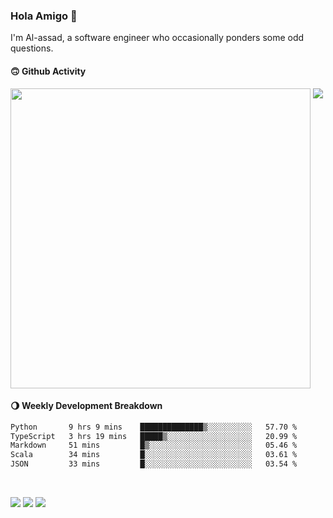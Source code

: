 ### Hola Amigo 🤣   

I'm Al-assad, a software engineer who occasionally ponders some odd questions.  
 
#### 🙃 Github Activity 
<div>
  <img src="https://github-readme-stats.vercel.app/api?username=al-assad&show_icons=true" align="top" style="display: inline-block;" width="480"/>
  <img src="https://github-readme-stats.vercel.app/api/top-langs/?username=al-assad&hide=css,html&langs_count=8&layout=compact" align="top" style="display: inline-block;"/>
</div>

#### 🌖 Weekly Development Breakdown
<!--START_SECTION:waka-->

```txt
Python       9 hrs 9 mins    ██████████████▒░░░░░░░░░░   57.70 %
TypeScript   3 hrs 19 mins   █████▒░░░░░░░░░░░░░░░░░░░   20.99 %
Markdown     51 mins         █▒░░░░░░░░░░░░░░░░░░░░░░░   05.46 %
Scala        34 mins         █░░░░░░░░░░░░░░░░░░░░░░░░   03.61 %
JSON         33 mins         █░░░░░░░░░░░░░░░░░░░░░░░░   03.54 %
```

<!--END_SECTION:waka-->

<br>

<a href="https://twitter.com/Alassad_dev"><img src="https://img.shields.io/badge/Twitter-@Alassad__dev-blue?style=flat&logo=twitter" /></a>
<a href="https://t.me/alassad_dev"><img src="https://img.shields.io/badge/Telegram-@alassad__dev-orange?style=flat&logo=telegram" /></a>
<a href="https://al-assad.github.io"><img src="https://img.shields.io/badge/Blogs-Linying_Assad's_Blog-yellow?style=flat&logo=github" /></a>

